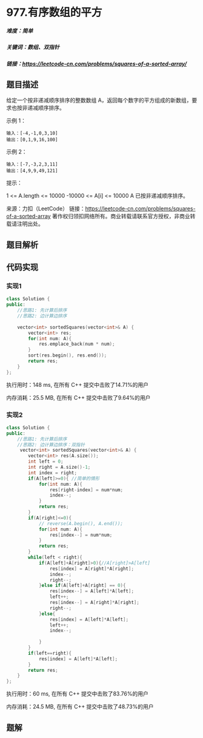# 977.有序数组的平方

##### 难度：简单

##### 关键词：数组、双指针

##### 链接：https://leetcode-cn.com/problems/squares-of-a-sorted-array/

## 题目描述

给定一个按非递减顺序排序的整数数组 A，返回每个数字的平方组成的新数组，要求也按非递减顺序排序。

示例 1：

```
输入：[-4,-1,0,3,10]
输出：[0,1,9,16,100]
```

示例 2：

```
输入：[-7,-3,2,3,11]
输出：[4,9,9,49,121]
```


提示：

1 <= A.length <= 10000
-10000 <= A[i] <= 10000
A 已按非递减顺序排序。

来源：力扣（LeetCode）
链接：https://leetcode-cn.com/problems/squares-of-a-sorted-array
著作权归领扣网络所有。商业转载请联系官方授权，非商业转载请注明出处。

## 题目解析

## 代码实现

### 实现1

```c++
class Solution {
public:
    //思路1: 先计算后排序
    //思路2: 边计算边排序
    
    vector<int> sortedSquares(vector<int>& A) {
        vector<int> res;
        for(int num: A){
            res.emplace_back(num * num);
        }
        sort(res.begin(), res.end());
        return res;
    }
};
```

执行用时：148 ms, 在所有 C++ 提交中击败了14.71%的用户

内存消耗：25.5 MB, 在所有 C++ 提交中击败了9.64%的用户

### 实现2

```c++
class Solution {
public:
    //思路1: 先计算后排序
    //思路2: 边计算边排序：双指针
     vector<int> sortedSquares(vector<int>& A) {
        vector<int> res(A.size());
        int left = 0;
        int right = A.size()-1;
        int index = right;
        if(A[left]>=0){ //简单的情形
            for(int num: A){
                res[right-index] = num*num;
                index--;
            }
            return res;
        }
        if(A[right]<=0){
            // reverse(A.begin(), A.end());
            for(int num: A){
                res[index--] = num*num;
            }
            return res;
        }
        while(left < right){
            if(A[left]+A[right]>0){//A[right]>A[left]
                res[index] = A[right]*A[right];
                index--;
                right--;
            }else if(A[left]+A[right] == 0){
                res[index--] = A[left]*A[left];
                left++;
                res[index--] = A[right]*A[right];
                right--;
            }else{
                res[index] = A[left]*A[left];
                left++;
                index--;
                
            }
        }
        if(left==right){
            res[index] = A[left]*A[left];
        }
        return res;
    }
};
```

执行用时：60 ms, 在所有 C++ 提交中击败了83.76%的用户

内存消耗：24.5 MB, 在所有 C++ 提交中击败了48.73%的用户

## 题解

